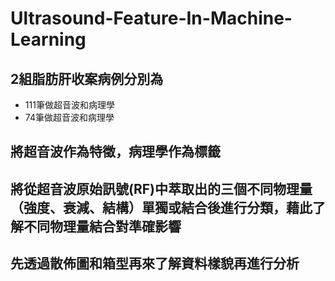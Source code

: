 # Ultrasound-Feature-In-Machine-Learning

## 2組脂肪肝收案病例分別為
- 111筆做超音波和病理學
- 74筆做超音波和病理學
## 將超音波作為特徵，病理學作為標籤
## 將從超音波原始訊號(RF)中萃取出的三個不同物理量（強度、衰減、結構）單獨或結合後進行分類，藉此了解不同物理量結合對準確影響

## 先透過散佈圖和箱型再來了解資料樣貌再進行分析
